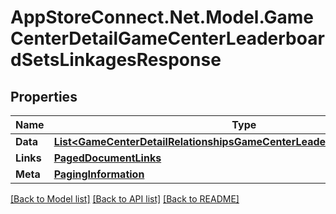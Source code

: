 # AppStoreConnect.Net.Model.GameCenterDetailGameCenterLeaderboardSetsLinkagesResponse

## Properties

Name | Type | Description | Notes
------------ | ------------- | ------------- | -------------
**Data** | [**List&lt;GameCenterDetailRelationshipsGameCenterLeaderboardSetsDataInner&gt;**](GameCenterDetailRelationshipsGameCenterLeaderboardSetsDataInner.md) |  | 
**Links** | [**PagedDocumentLinks**](PagedDocumentLinks.md) |  | 
**Meta** | [**PagingInformation**](PagingInformation.md) |  | [optional] 

[[Back to Model list]](../README.md#documentation-for-models) [[Back to API list]](../README.md#documentation-for-api-endpoints) [[Back to README]](../README.md)

